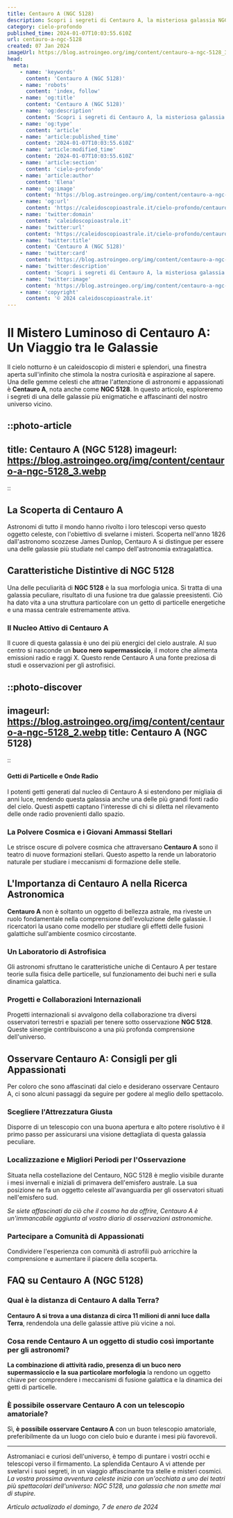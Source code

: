 ```yaml
---
title: Centauro A (NGC 5128)
description: Scopri i segreti di Centauro A, la misteriosa galassia NGC 5128, con la nostra guida completa. Esplora luniverso!
category: cielo-profondo
published_time: 2024-01-07T10:03:55.610Z
url: centauro-a-ngc-5128
created: 07 Jan 2024
imageUrl: https://blog.astroingeo.org/img/content/centauro-a-ngc-5128_3.webp
head:
  meta:
    - name: 'keywords'
      content: 'Centauro A (NGC 5128)'
    - name: 'robots'
      content: 'index, follow'
    - name: 'og:title'
      content: 'Centauro A (NGC 5128)'
    - name: 'og:description'
      content: 'Scopri i segreti di Centauro A, la misteriosa galassia NGC 5128, con la nostra guida completa. Esplora luniverso!'
    - name: 'og:type'
      content: 'article'
    - name: 'article:published_time'
      content: '2024-01-07T10:03:55.610Z'
    - name: 'article:modified_time'
      content: '2024-01-07T10:03:55.610Z'
    - name: 'article:section'
      content: 'cielo-profondo'
    - name: 'article:author'
      content: 'Elena'
    - name: 'og:image'
      content: 'https://blog.astroingeo.org/img/content/centauro-a-ngc-5128_3.webp'
    - name: 'og:url'
      content: 'https://caleidoscopioastrale.it/cielo-profondo/centauro-a-ngc-5128'
    - name: 'twitter:domain'
      content: 'caleidoscopioastrale.it'
    - name: 'twitter:url'
      content: 'https://caleidoscopioastrale.it/cielo-profondo/centauro-a-ngc-5128'
    - name: 'twitter:title'
      content: 'Centauro A (NGC 5128)'
    - name: 'twitter:card'
      content: 'https://blog.astroingeo.org/img/content/centauro-a-ngc-5128_3.webp'
    - name: 'twitter:description'
      content: 'Scopri i segreti di Centauro A, la misteriosa galassia NGC 5128, con la nostra guida completa. Esplora luniverso!'
    - name: 'twitter:image'
      content: 'https://blog.astroingeo.org/img/content/centauro-a-ngc-5128_3.webp'
    - name: 'copyright'
      content: '© 2024 caleidoscopioastrale.it'
---
```

# Il Mistero Luminoso di Centauro A: Un Viaggio tra le Galassie

Il cielo notturno è un caleidoscopio di misteri e splendori, una finestra aperta sull'infinito che stimola la nostra curiosità e aspirazione al sapere. Una delle gemme celesti che attrae l'attenzione di astronomi e appassionati è **Centauro A**, nota anche come **NGC 5128**. In questo articolo, esploreremo i segreti di una delle galassie più enigmatiche e affascinanti del nostro universo vicino.

::photo-article
---
title: Centauro A (NGC 5128)
imageurl: https://blog.astroingeo.org/img/content/centauro-a-ngc-5128_3.webp
---
::

## La Scoperta di Centauro A
Astronomi di tutto il mondo hanno rivolto i loro telescopi verso questo oggetto celeste, con l'obiettivo di svelarne i misteri. Scoperta nell'anno 1826 dall'astronomo scozzese James Dunlop, Centauro A si distingue per essere una delle galassie più studiate nel campo dell'astronomia extragalattica.

## Caratteristiche Distintive di NGC 5128
Una delle peculiarità di **NGC 5128** è la sua morfologia unica. Si tratta di una galassia peculiare, risultato di una fusione tra due galassie preesistenti. Ciò ha dato vita a una struttura particolare con un getto di particelle energetiche e una massa centrale estremamente attiva.

### Il Nucleo Attivo di Centauro A
Il cuore di questa galassia è uno dei più energici del cielo australe. Al suo centro si nasconde un **buco nero supermassiccio**, il motore che alimenta emissioni radio e raggi X. Questo rende Centauro A una fonte preziosa di studi e osservazioni per gli astrofisici.

::photo-discover
---
imageurl: https://blog.astroingeo.org/img/content/centauro-a-ngc-5128_2.webp
title: Centauro A (NGC 5128)
---
::

#### Getti di Particelle e Onde Radio
I potenti getti generati dal nucleo di Centauro A si estendono per migliaia di anni luce, rendendo questa galassia anche una delle più grandi fonti radio del cielo. Questi aspetti captano l'interesse di chi si diletta nel rilevamento delle onde radio provenienti dallo spazio.

### La Polvere Cosmica e i Giovani Ammassi Stellari
Le strisce oscure di polvere cosmica che attraversano **Centauro A** sono il teatro di nuove formazioni stellari. Questo aspetto la rende un laboratorio naturale per studiare i meccanismi di formazione delle stelle.

## L'Importanza di Centauro A nella Ricerca Astronomica
**Centauro A** non è soltanto un oggetto di bellezza astrale, ma riveste un ruolo fondamentale nella comprensione dell'evoluzione delle galassie. I ricercatori la usano come modello per studiare gli effetti delle fusioni galattiche sull'ambiente cosmico circostante.

### Un Laboratorio di Astrofisica
Gli astronomi sfruttano le caratteristiche uniche di Centauro A per testare teorie sulla fisica delle particelle, sul funzionamento dei buchi neri e sulla dinamica galattica.

### Progetti e Collaborazioni Internazionali
Progetti internazionali si avvalgono della collaborazione tra diversi osservatori terrestri e spaziali per tenere sotto osservazione **NGC 5128**. Queste sinergie contribuiscono a una più profonda comprensione dell'universo.

## Osservare Centauro A: Consigli per gli Appassionati
Per coloro che sono affascinati dal cielo e desiderano osservare Centauro A, ci sono alcuni passaggi da seguire per godere al meglio dello spettacolo.

### Scegliere l'Attrezzatura Giusta
Disporre di un telescopio con una buona apertura e alto potere risolutivo è il primo passo per assicurarsi una visione dettagliata di questa galassia peculiare.

### Localizzazione e Migliori Periodi per l'Osservazione
Situata nella costellazione del Centauro, NGC 5128 è meglio visibile durante i mesi invernali e iniziali di primavera dell'emisfero australe. La sua posizione ne fa un oggetto celeste all'avanguardia per gli osservatori situati nell'emisfero sud.

_Se siete affascinati da ciò che il cosmo ha da offrire, Centauro A è un'immancabile aggiunta al vostro diario di osservazioni astronomiche._

### Partecipare a Comunità di Appassionati
Condividere l'esperienza con comunità di astrofili può arricchire la comprensione e aumentare il piacere della scoperta.

## FAQ su Centauro A (NGC 5128)

### Qual è la distanza di Centauro A dalla Terra?
**Centauro A si trova a una distanza di circa 11 milioni di anni luce dalla Terra**, rendendola una delle galassie attive più vicine a noi.

### Cosa rende Centauro A un oggetto di studio così importante per gli astronomi?
**La combinazione di attività radio, presenza di un buco nero supermassiccio e la sua particolare morfologia** la rendono un oggetto chiave per comprendere i meccanismi di fusione galattica e la dinamica dei getti di particelle.

### È possibile osservare Centauro A con un telescopio amatoriale?
Sì, **è possibile osservare Centauro A** con un buon telescopio amatoriale, preferibilmente da un luogo con cielo buio e durante i mesi più favorevoli.

---

Astromaniaci e curiosi dell'universo, è tempo di puntare i vostri occhi e telescopi verso il firmamento. La splendida Centauro A vi attende per svelarvi i suoi segreti, in un viaggio affascinante tra stelle e misteri cosmici. *La vostra prossima avventura celeste inizia con un'occhiata a uno dei teatri più spettacolari dell'universo: NGC 5128, una galassia che non smette mai di stupire.*

_Artículo actualizado el domingo, 7 de enero de 2024_